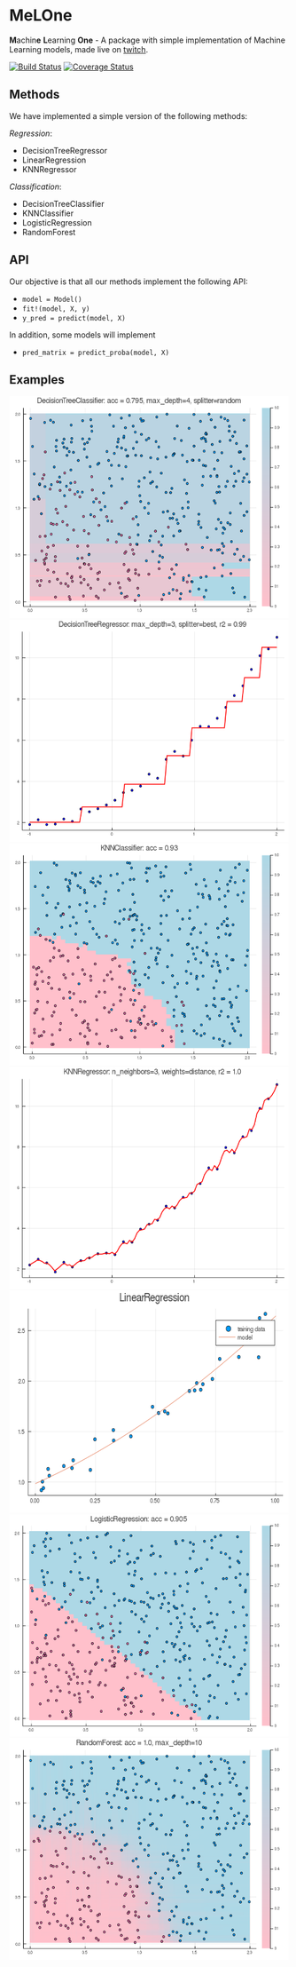 # MeLOne

**M**achin**e** **L**earning **One** - A package with simple implementation of Machine Learning models, made live on [twitch](https://twitch.tv/abelsiqueira).

[![Build Status](https://travis-ci.org/CiDAMO/MeLOne.jl.svg?branch=master)](https://travis-ci.org/CiDAMO/MeLOne.jl)
[![Coverage Status](https://coveralls.io/repos/github/CiDAMO/MeLOne.jl/badge.svg?branch=master)](https://coveralls.io/github/CiDAMO/MeLOne.jl?branch=master)
<!--[![Documentation](https://img.shields.io/badge/docs-latest-1893f8)](https://cidamo.github.io/MeLOne.jl/latest)-->

## Methods

We have implemented a simple version of the following methods:

*Regression*:
- DecisionTreeRegressor
- LinearRegression
- KNNRegressor

*Classification*:
- DecisionTreeClassifier
- KNNClassifier
- LogisticRegression
- RandomForest

## API

Our objective is that all our methods implement the following API:

- `model = Model()`
- `fit!(model, X, y)`
- `y_pred = predict(model, X)`

In addition, some models will implement

- `pred_matrix = predict_proba(model, X)`

## Examples

<img src="example/decision-tree-classifier-8.png" height="400">
<img src="example/decision-tree-regressor-3.png" height="400">
<img src="example/knn-classifier.png" height="400">
<img src="example/knn-regressor-4.png" height="400">
<img src="example/linear-regression.png" height="400">
<img src="example/logistic-regression.png" height="400">
<img src="example/random-forest-5.png" height="400">
